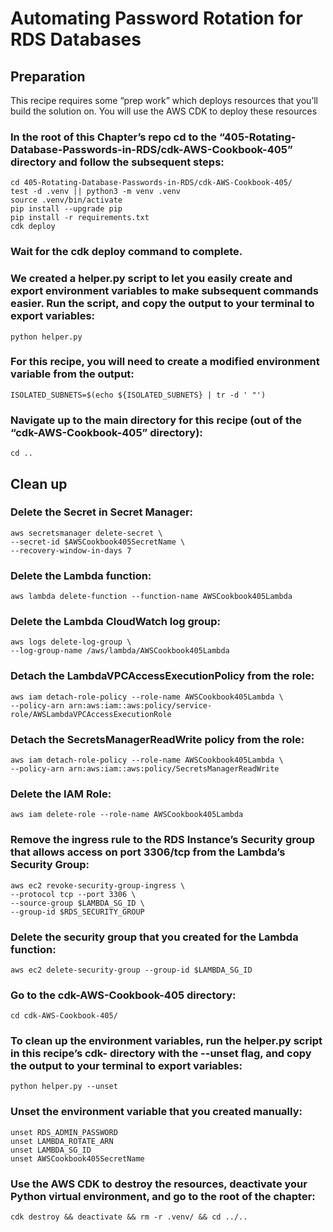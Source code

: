 # Automating Password Rotation for RDS Databases
## Preparation
This recipe requires some “prep work” which deploys resources that you’ll build the solution on. You will use the AWS CDK to deploy these resources 

### In the root of this Chapter’s repo cd to the “405-Rotating-Database-Passwords-in-RDS/cdk-AWS-Cookbook-405” directory and follow the subsequent steps: 
```
cd 405-Rotating-Database-Passwords-in-RDS/cdk-AWS-Cookbook-405/
test -d .venv || python3 -m venv .venv
source .venv/bin/activate
pip install --upgrade pip
pip install -r requirements.txt
cdk deploy
```

### Wait for the cdk deploy command to complete. 

### We created a helper.py script to let you easily create and export environment variables to make subsequent commands easier. Run the script, and copy the output to your terminal to export variables:

`python helper.py`

### For this recipe, you will need to create a modified environment variable from the output: 

`ISOLATED_SUBNETS=$(echo ${ISOLATED_SUBNETS} | tr -d ' "')`

### Navigate up to the main directory for this recipe (out of the “cdk-AWS-Cookbook-405” directory):

`cd ..`


## Clean up 
### Delete the Secret in Secret Manager:
```
aws secretsmanager delete-secret \
--secret-id $AWSCookbook405SecretName \
--recovery-window-in-days 7
```

### Delete the Lambda function:

`aws lambda delete-function --function-name AWSCookbook405Lambda`

### Delete the Lambda CloudWatch log group:
```
aws logs delete-log-group \
--log-group-name /aws/lambda/AWSCookbook405Lambda
```

### Detach the LambdaVPCAccessExecutionPolicy from the role:
```
aws iam detach-role-policy --role-name AWSCookbook405Lambda \
--policy-arn arn:aws:iam::aws:policy/service-role/AWSLambdaVPCAccessExecutionRole
```

### Detach the SecretsManagerReadWrite policy from the role:
```
aws iam detach-role-policy --role-name AWSCookbook405Lambda \
--policy-arn arn:aws:iam::aws:policy/SecretsManagerReadWrite
```

### Delete the IAM Role:

`aws iam delete-role --role-name AWSCookbook405Lambda`

### Remove the ingress rule to the RDS Instance’s Security group that allows access on port 3306/tcp from the Lambda’s Security Group:
```
aws ec2 revoke-security-group-ingress \
--protocol tcp --port 3306 \
--source-group $LAMBDA_SG_ID \
--group-id $RDS_SECURITY_GROUP
```

### Delete the security group that you created for the Lambda function:

`aws ec2 delete-security-group --group-id $LAMBDA_SG_ID`

### Go to the cdk-AWS-Cookbook-405 directory:

`cd cdk-AWS-Cookbook-405/`

### To clean up the environment variables, run the helper.py script in this recipe’s cdk- directory with the --unset flag, and copy the output to your terminal to export variables:

`python helper.py --unset`

### Unset the environment variable that you created manually:
```
unset RDS_ADMIN_PASSWORD
unset LAMBDA_ROTATE_ARN
unset LAMBDA_SG_ID
unset AWSCookbook405SecretName
```

### Use the AWS CDK to destroy the resources, deactivate your Python virtual environment, and go to the root of the chapter:

`cdk destroy && deactivate && rm -r .venv/ && cd ../..`

